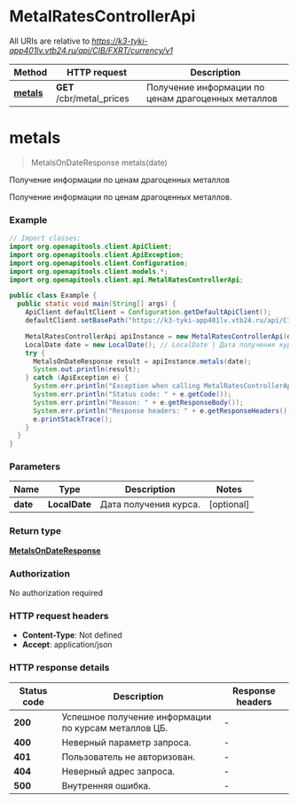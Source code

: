 # MetalRatesControllerApi

All URIs are relative to *https://k3-tyki-app401lv.vtb24.ru/api/CIB/FXRT/currency/v1*

Method | HTTP request | Description
------------- | ------------- | -------------
[**metals**](MetalRatesControllerApi.md#metals) | **GET** /cbr/metal_prices | Получение информации по ценам драгоценных металлов


<a name="metals"></a>
# **metals**
> MetalsOnDateResponse metals(date)

Получение информации по ценам драгоценных металлов

Получение информации по ценам драгоценных металлов.

### Example
```java
// Import classes:
import org.openapitools.client.ApiClient;
import org.openapitools.client.ApiException;
import org.openapitools.client.Configuration;
import org.openapitools.client.models.*;
import org.openapitools.client.api.MetalRatesControllerApi;

public class Example {
  public static void main(String[] args) {
    ApiClient defaultClient = Configuration.getDefaultApiClient();
    defaultClient.setBasePath("https://k3-tyki-app401lv.vtb24.ru/api/CIB/FXRT/currency/v1");

    MetalRatesControllerApi apiInstance = new MetalRatesControllerApi(defaultClient);
    LocalDate date = new LocalDate(); // LocalDate | Дата получения курса.
    try {
      MetalsOnDateResponse result = apiInstance.metals(date);
      System.out.println(result);
    } catch (ApiException e) {
      System.err.println("Exception when calling MetalRatesControllerApi#metals");
      System.err.println("Status code: " + e.getCode());
      System.err.println("Reason: " + e.getResponseBody());
      System.err.println("Response headers: " + e.getResponseHeaders());
      e.printStackTrace();
    }
  }
}
```

### Parameters

Name | Type | Description  | Notes
------------- | ------------- | ------------- | -------------
 **date** | **LocalDate**| Дата получения курса. | [optional]

### Return type

[**MetalsOnDateResponse**](MetalsOnDateResponse.md)

### Authorization

No authorization required

### HTTP request headers

 - **Content-Type**: Not defined
 - **Accept**: application/json

### HTTP response details
| Status code | Description | Response headers |
|-------------|-------------|------------------|
**200** | Успешное получение информации по курсам металлов ЦБ. |  -  |
**400** | Неверный параметр запроса. |  -  |
**401** | Пользователь не авторизован. |  -  |
**404** | Неверный адрес запроса. |  -  |
**500** | Внутренняя ошибка. |  -  |

